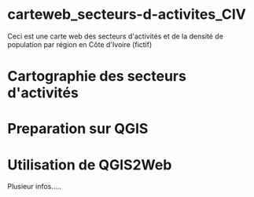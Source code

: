 # carteweb_secteurs-d-activites_CIV
Ceci est une carte web des secteurs d'activités et de la densité de population par région en Côte d'Ivoire (fictif)

# Cartographie des secteurs d'activités

# Preparation sur QGIS
# Utilisation de QGIS2Web
Plusieur infos.....
